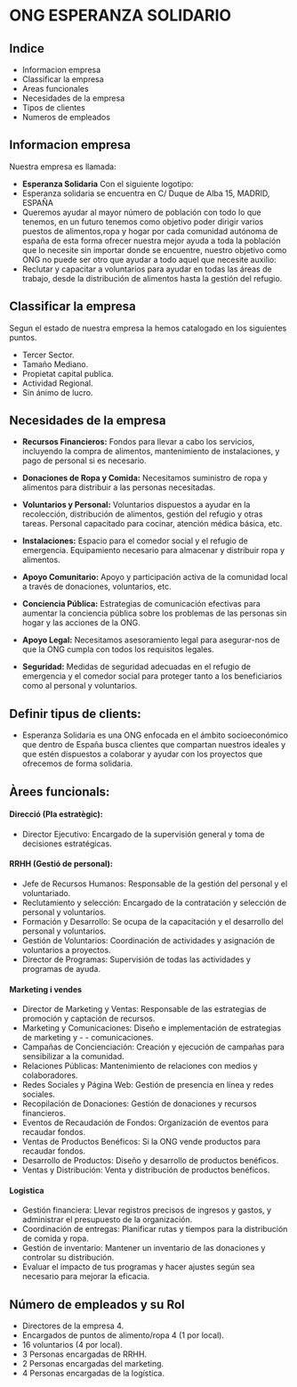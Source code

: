 # ONG ESPERANZA SOLIDARIO
## Indice
* Informacion empresa
* Classificar la empresa
* Areas funcionales
* Necesidades de la empresa
* Tipos de clientes
* Numeros de empleados

## Informacion empresa
Nuestra empresa es llamada:
* **Esperanza Solidaria**
Con el siguiente logotipo:
* Esperanza solidaria se encuentra en C/ Duque de Alba 15, MADRID, ESPAÑA  
* Queremos ayudar al mayor número de población con todo lo que tenemos, en un futuro tenemos como objetivo poder dirigir varios puestos de alimentos,ropa y hogar por cada comunidad autónoma de españa de esta forma ofrecer nuestra mejor ayuda a toda la población que lo necesite sin importar donde se encuentre, nuestro objetivo como ONG no puede ser otro que ayudar a todo aquel que necesite auxilio:  
* Reclutar y capacitar a voluntarios para ayudar en todas las áreas de trabajo, desde la distribución de alimentos hasta la gestión del refugio.  
  
## Classificar la empresa
Segun el estado de nuestra empresa la hemos catalogado en los siguientes puntos.
* Tercer Sector.
* Tamaño Mediano.
* Propietat capital publica.
* Actividad Regional.
* Sin ánimo de lucro.






## Necesidades de la empresa

- **Recursos Financieros:** Fondos para llevar a cabo los servicios, incluyendo la compra de alimentos, mantenimiento de instalaciones, y pago de personal si es necesario.

- **Donaciones de Ropa y Comida:** Necesitamos suministro de ropa y alimentos para distribuir a las personas necesitadas.

- **Voluntarios y Personal:** Voluntarios dispuestos a ayudar en la recolección, distribución de alimentos, gestión del refugio y otras tareas.
Personal capacitado para cocinar, atención médica básica, etc.

- **Instalaciones:** Espacio para el comedor social y el refugio de emergencia. Equipamiento necesario para almacenar y distribuir ropa y alimentos.

- **Apoyo Comunitario:** Apoyo y participación activa de la comunidad local a través de donaciones, voluntarios, etc.

- **Conciencia Pública:** Estrategias de comunicación efectivas para aumentar la conciencia pública sobre los problemas de las personas sin hogar y las acciones de la ONG.

- **Apoyo Legal:** Necesitamos asesoramiento legal para asegurar-nos de que la ONG cumpla con todos los requisitos legales.    
    
- **Seguridad:** Medidas de seguridad adecuadas en el refugio de emergencia y el comedor social para proteger tanto a los beneficiarios como al personal y voluntarios.

## Definir tipus de clients:
 - Esperanza Solidaria es una ONG enfocada en el ámbito socioeconómico que dentro de España busca clientes que compartan nuestros ideales y que estén dispuestos a colaborar y ayudar con los proyectos que ofrecemos de forma solidaria.

## Àrees funcionals:
 #### Direcció (Pla estratègic):
 - Director Ejecutivo: Encargado de la supervisión general y toma de decisiones estratégicas.
 #### RRHH (Gestió de personal):
 - Jefe de Recursos Humanos: Responsable de la gestión del personal y el voluntariado.
 - Reclutamiento y selección: Encargado de la contratación y selección de personal y voluntarios.
 - Formación y Desarrollo: Se ocupa de la capacitación y el desarrollo del personal y voluntarios.
 - Gestión de Voluntarios: Coordinación de actividades y asignación de voluntarios a proyectos.
 - Director de Programas: Supervisión de todas las actividades y programas de ayuda.

#### Marketing i vendes
  - Director de Marketing y Ventas: Responsable de las estrategias de promoción y captación de recursos.
 - Marketing y Comunicaciones: Diseño e implementación de estrategias de marketing y - - comunicaciones.
 - Campañas de Concienciación: Creación y ejecución de campañas para sensibilizar a la comunidad.
 - Relaciones Públicas: Mantenimiento de relaciones con medios y colaboradores. 
 - Redes Sociales y Página Web: Gestión de presencia en línea y redes sociales.
 - Recopilación de Donaciones: Gestión de donaciones y recursos financieros.
 - Eventos de Recaudación de Fondos: Organización de eventos para recaudar fondos.
 - Ventas de Productos Benéficos: Si la ONG vende productos para recaudar fondos.
 - Desarrollo de Productos: Diseño y desarrollo de productos benéficos.
 - Ventas y Distribución: Venta y distribución de productos benéficos.

#### Logistica
 - Gestión financiera: Llevar registros precisos de ingresos y gastos, y administrar el presupuesto de la organización.
 - Coordinación de entregas: Planificar rutas y tiempos para la distribución de comida y  ropa.
 - Gestión de inventario: Mantener un inventario de las donaciones y controlar su distribución.
 - Evaluar el impacto de tus programas y hacer ajustes según sea necesario para mejorar la eficacia.

## Número de empleados y su Rol
- Directores de la empresa 4.
- Encargados de puntos de alimento/ropa 4 (1 por local). 
- 16 voluntarios (4 por local). 
- 3 Personas encargadas de RRHH.
- 2 Personas encargadas del marketing.
- 4 Personas encargadas de la logística.
